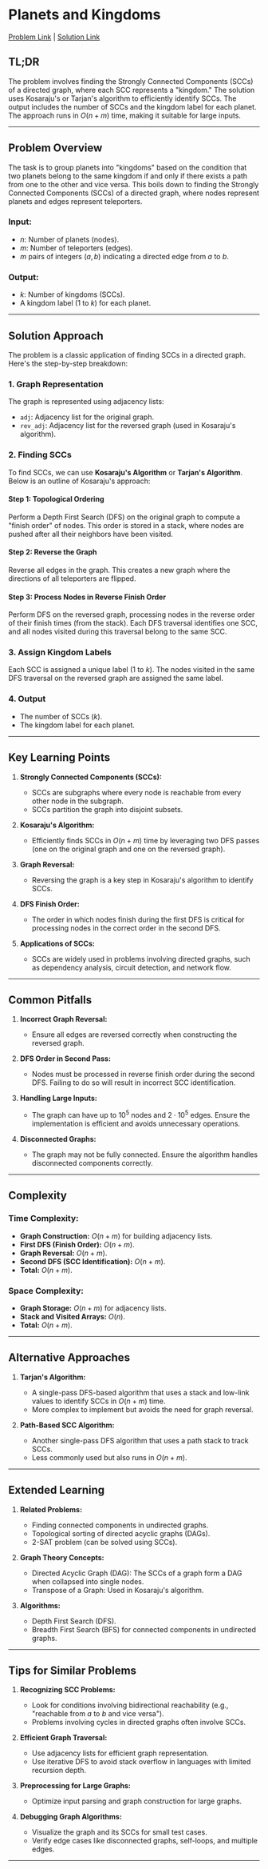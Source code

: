 # Planets and Kingdoms

[Problem Link](https://cses.fi/problemset/task/1683) | [Solution Link](../../solutions/04_Graph_Algorithms/25_1683_Planets_and_Kingdoms.cpp)

## TL;DR

The problem involves finding the Strongly Connected Components (SCCs) of a directed graph, where each SCC represents a "kingdom." The solution uses Kosaraju's or Tarjan's algorithm to efficiently identify SCCs. The output includes the number of SCCs and the kingdom label for each planet. The approach runs in $O(n + m)$ time, making it suitable for large inputs.

---

## Problem Overview

The task is to group planets into "kingdoms" based on the condition that two planets belong to the same kingdom if and only if there exists a path from one to the other and vice versa. This boils down to finding the Strongly Connected Components (SCCs) of a directed graph, where nodes represent planets and edges represent teleporters.

### Input:
- $n$: Number of planets (nodes).
- $m$: Number of teleporters (edges).
- $m$ pairs of integers $(a, b)$ indicating a directed edge from $a$ to $b$.

### Output:
- $k$: Number of kingdoms (SCCs).
- A kingdom label (1 to $k$) for each planet.

---

## Solution Approach

The problem is a classic application of finding SCCs in a directed graph. Here's the step-by-step breakdown:

### 1. **Graph Representation**
The graph is represented using adjacency lists:
- `adj`: Adjacency list for the original graph.
- `rev_adj`: Adjacency list for the reversed graph (used in Kosaraju's algorithm).

### 2. **Finding SCCs**
To find SCCs, we can use **Kosaraju's Algorithm** or **Tarjan's Algorithm**. Below is an outline of Kosaraju's approach:

#### **Step 1: Topological Ordering**
Perform a Depth First Search (DFS) on the original graph to compute a "finish order" of nodes. This order is stored in a stack, where nodes are pushed after all their neighbors have been visited.

#### **Step 2: Reverse the Graph**
Reverse all edges in the graph. This creates a new graph where the directions of all teleporters are flipped.

#### **Step 3: Process Nodes in Reverse Finish Order**
Perform DFS on the reversed graph, processing nodes in the reverse order of their finish times (from the stack). Each DFS traversal identifies one SCC, and all nodes visited during this traversal belong to the same SCC.

### 3. **Assign Kingdom Labels**
Each SCC is assigned a unique label (1 to $k$). The nodes visited in the same DFS traversal on the reversed graph are assigned the same label.

### 4. **Output**
- The number of SCCs ($k$).
- The kingdom label for each planet.

---

## Key Learning Points

1. **Strongly Connected Components (SCCs):**
   - SCCs are subgraphs where every node is reachable from every other node in the subgraph.
   - SCCs partition the graph into disjoint subsets.

2. **Kosaraju's Algorithm:**
   - Efficiently finds SCCs in $O(n + m)$ time by leveraging two DFS passes (one on the original graph and one on the reversed graph).

3. **Graph Reversal:**
   - Reversing the graph is a key step in Kosaraju's algorithm to identify SCCs.

4. **DFS Finish Order:**
   - The order in which nodes finish during the first DFS is critical for processing nodes in the correct order in the second DFS.

5. **Applications of SCCs:**
   - SCCs are widely used in problems involving directed graphs, such as dependency analysis, circuit detection, and network flow.

---

## Common Pitfalls

1. **Incorrect Graph Reversal:**
   - Ensure all edges are reversed correctly when constructing the reversed graph.

2. **DFS Order in Second Pass:**
   - Nodes must be processed in reverse finish order during the second DFS. Failing to do so will result in incorrect SCC identification.

3. **Handling Large Inputs:**
   - The graph can have up to $10^5$ nodes and $2 \cdot 10^5$ edges. Ensure the implementation is efficient and avoids unnecessary operations.

4. **Disconnected Graphs:**
   - The graph may not be fully connected. Ensure the algorithm handles disconnected components correctly.

---

## Complexity

### Time Complexity:
- **Graph Construction:** $O(n + m)$ for building adjacency lists.
- **First DFS (Finish Order):** $O(n + m)$.
- **Graph Reversal:** $O(n + m)$.
- **Second DFS (SCC Identification):** $O(n + m)$.
- **Total:** $O(n + m)$.

### Space Complexity:
- **Graph Storage:** $O(n + m)$ for adjacency lists.
- **Stack and Visited Arrays:** $O(n)$.
- **Total:** $O(n + m)$.

---

## Alternative Approaches

1. **Tarjan's Algorithm:**
   - A single-pass DFS-based algorithm that uses a stack and low-link values to identify SCCs in $O(n + m)$ time.
   - More complex to implement but avoids the need for graph reversal.

2. **Path-Based SCC Algorithm:**
   - Another single-pass DFS algorithm that uses a path stack to track SCCs.
   - Less commonly used but also runs in $O(n + m)$.

---

## Extended Learning

1. **Related Problems:**
   - Finding connected components in undirected graphs.
   - Topological sorting of directed acyclic graphs (DAGs).
   - 2-SAT problem (can be solved using SCCs).

2. **Graph Theory Concepts:**
   - Directed Acyclic Graph (DAG): The SCCs of a graph form a DAG when collapsed into single nodes.
   - Transpose of a Graph: Used in Kosaraju's algorithm.

3. **Algorithms:**
   - Depth First Search (DFS).
   - Breadth First Search (BFS) for connected components in undirected graphs.

---

## Tips for Similar Problems

1. **Recognizing SCC Problems:**
   - Look for conditions involving bidirectional reachability (e.g., "reachable from $a$ to $b$ and vice versa").
   - Problems involving cycles in directed graphs often involve SCCs.

2. **Efficient Graph Traversal:**
   - Use adjacency lists for efficient graph representation.
   - Use iterative DFS to avoid stack overflow in languages with limited recursion depth.

3. **Preprocessing for Large Graphs:**
   - Optimize input parsing and graph construction for large graphs.

4. **Debugging Graph Algorithms:**
   - Visualize the graph and its SCCs for small test cases.
   - Verify edge cases like disconnected graphs, self-loops, and multiple edges.

---